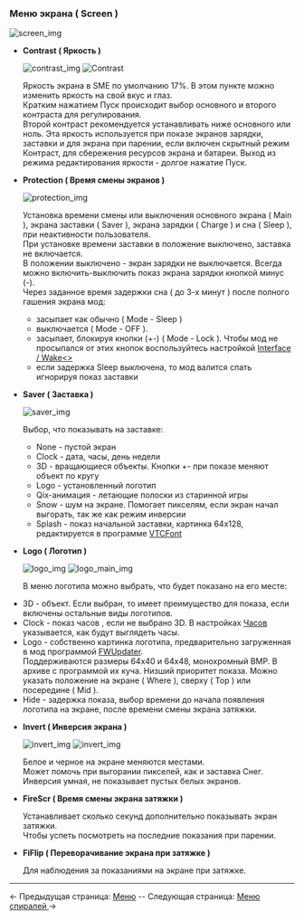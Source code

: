 ### Меню экрана ( Screen  )

   ![screen_img](https://i.imgur.com/zhT9e5m.png)

  * __Contrast ( Яркость )__

   	![contrast_img](https://i.imgur.com/MakONq0.png) ![Contrast](https://i.imgur.com/hzUNS3P.png)

   	Яркость экрана в SME по умолчанию 17%. В этом пункте можно изменить яркость на свой вкус и глаз.  
   Кратким нажатием Пуск происходит выбор основного и второго контраста для регулирования.  
   Второй контраст рекомендуется устанавливать ниже основного или ноль. Эта яркость используется при показе экранов зарядки, заставки и для экрана при парении, если включен скрытный режим Контраст, для сбережения ресурсов экрана и батареи.
   Выход из режима редактирования яркости - долгое нажатие Пуск.

  
  * __Protection ( Время смены экранов )__

	![protection_img](https://i.imgur.com/ddpb05h.png)

   	Установка времени смены или выключения основного экрана ( Main ), экрана заставки ( Saver ), экрана зарядки ( Charge ) и сна ( Sleep ), при неактивности пользователя.  
   При установке времени заставки в положение выключено, заставка не включается.  
   В положении выключено - экран зарядки не выключается. Всегда можно включить-выключить показ экрана зарядки кнопкой минус (-).  
   Через заданное время задержки сна ( до 3-х минут ) после полного гашения экрана мод: 
    - засыпает как обычно ( Mode - Sleep )
    - выключается ( Mode - OFF ).
    - засыпает, блокируя кнопки (+-) ( Mode - Lock ). Чтобы мод не просыпался от этих кнопок воспользуйтесь настройкой [Interface / Wake<>](interface_ru.md)
    - если задержка Sleep выключена, то мод валится спать игнорируя показ заставки

  * __Saver ( Заставка )__
   
   	![saver_img](https://i.imgur.com/vpxvbW8.png)

   	Выбор, что показывать на заставке: 
   	- None - пустой экран
   	- Clock - дата, часы, день недели
   	- 3D - вращающиеся объекты. Кнопки +- при показе меняют объект по кругу
   	- Logo - установленный логотип
   	- Qix-анимация - летающие полоски из старинной игры
   	- Snow - шум на экране. Помогает пикселям, если экран начал выгорать, так же как режим инверсии
   	- Splash - показ начальной заставки, картинка 64x128, редактируется в программе [VTCFont](https://www.dropbox.com/s/qbymcwthnahmles/VTCFont.rar?dl=1)

  * __Logo ( Логотип )__

	![logo_img](https://i.imgur.com/j6gdUgH.png) ![logo_main_img](https://i.imgur.com/424mTrk.png)

   	В меню логотипа можно выбрать, что будет показано на его месте:
   - 3D - объект. Если выбран, то имеет преимущество для показа, если включены остальные виды логотипов.
   - Clock - показ часов , если не выбрано 3D. В настройках [Часов](clock_ru.md) указывается, как будут выглядеть часы.
   - Logo - собственно картинка логотипа, предварительно загруженная в мод программой [FWUpdater](https://www.dropbox.com/s/qbymcwthnahmles/VTCFont.rar?dl=1).  
   Поддерживаются размеры 64x40 и 64x48, монохромный BMP. В архиве с программой их куча. 
   Низший приоритет показа. Можно указать положение на экране ( Where ), сверху ( Top ) или посередине ( Mid ).
   - Hide - задержка показа, выбор времени до начала появления логотипа на экране, после времени смены экрана затяжки.

  * __Invert ( Инверсия экрана )__  
  
    ![invert_img](https://i.imgur.com/RU7HOQp.png) ![invert_img](https://i.imgur.com/lAlZZLB.png) 

   	Белое и черное на экране меняются местами.  
   	Может помочь при выгорании пикселей, как и заставка Снег.  
   	Инверсия умная, не показывает пустых белых экранов.

  
  * __FireScr ( Время смены экрана затяжки )__ 

   	Устанавливает сколько секунд дополнительно показывать экран затяжки.  
   Чтобы успеть посмотреть на последние показания при парении.

  
  * __FiFlip ( Переворачивание экрана при затяжке )__ 

   	Для наблюдения за показаниями на экране при затяжке.

-----

← Предыдущая страница: [Меню](menus_ru.md) --  Следующая страница: [Меню спиралей ](coils_ru.md)→

